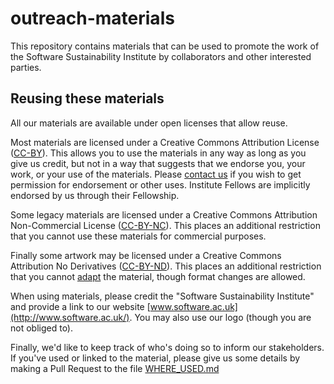 # outreach-materials
This repository contains materials that can be used to promote the work of the Software Sustainability Institute by collaborators and other interested parties.

## Reusing these materials

All our materials are available under open licenses that allow reuse.

Most materials are licensed under a Creative Commons Attribution License ([CC-BY](https://creativecommons.org/licenses/by/4.0/)). This allows you to use the materials in any way as long as you give us credit, but not in a way that suggests that we endorse you, your work, or your use of the materials. Please [contact us](mailto:info@software.ac.uk) if you wish to get permission for endorsement or other uses. Institute Fellows are implicitly endorsed by us through their Fellowship.

Some legacy materials are licensed under a Creative Commons Attribution Non-Commercial License ([CC-BY-NC](https://creativecommons.org/licenses/by-nc/4.0/)). This places an additional restriction that you cannot use these materials for commercial purposes.

Finally some artwork may be licensed under a Creative Commons Attribution No Derivatives ([CC-BY-ND](https://creativecommons.org/licenses/by-nd/4.0/)). This places an additional restriction that you cannot [adapt](https://creativecommons.org/faq/#When_is_my_use_considered_an_adaptation.3F) the material, though format changes are allowed.

When using materials, please credit the "Software Sustainability Institute" and provide a link to our website [www.software.ac.uk](http://www.software.ac.uk/). You may also use our logo (though you are not obliged to).

Finally, we'd like to keep track of who's doing so to inform our stakeholders. If you've used or linked to the material, please give us some details by making a Pull Request to the file [WHERE_USED.md](https://github.com/softwaresaved/outreach-materials/blob/master/WHERE_USED.md)

